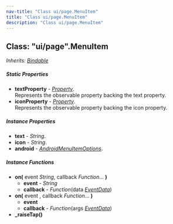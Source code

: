 ```yaml
---
nav-title: "Class ui/page.MenuItem"
title: "Class ui/page.MenuItem"
description: "Class ui/page.MenuItem"
---
```

## Class: "ui/page".MenuItem  
_Inherits:_ [_Bindable_](../../ui/core/bindable/Bindable.md)

##### Static Properties
 - **textProperty** - [_Property_](../../ui/core/dependency-observable/Property.md).    
  Represents the observable property backing the text property.
 - **iconProperty** - [_Property_](../../ui/core/dependency-observable/Property.md).    
  Represents the observable property backing the icon property.

##### Instance Properties
 - **text** - _String_.
 - **icon** - _String_.
 - **android** - [_AndroidMenuItemOptions_](../../ui/page/AndroidMenuItemOptions.md).

##### Instance Functions
 - **on(** event _String_, callback _Function_... **)**
   - **event** - _String_
   - **callback** - _Function_(data [_EventData_](../../data/observable/EventData.md))
 - **on(** event , callback _Function_... **)**
   - **event**
   - **callback** - _Function_(args [_EventData_](../../data/observable/EventData.md))
 - **_raiseTap()**